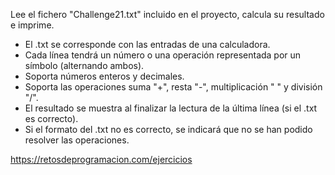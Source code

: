 
 Lee el fichero "Challenge21.txt" incluido en el proyecto, calcula su resultado e imprime.
   - El .txt se corresponde con las entradas de una calculadora.
   - Cada línea tendrá un número o una operación representada por un símbolo (alternando ambos).
   - Soporta números enteros y decimales.
   - Soporta las operaciones suma "+", resta "-", multiplicación " " y división "/".
   - El resultado se muestra al finalizar la lectura de la última línea (si el .txt es correcto).
   - Si el formato del .txt no es correcto, se indicará que no se han podido resolver las operaciones.

https://retosdeprogramacion.com/ejercicios
